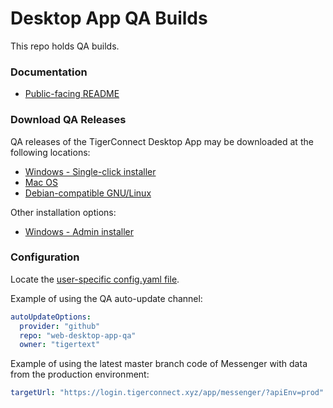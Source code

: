 # Desktop App QA Builds

This repo holds QA builds.

### Documentation

* [Public-facing README](https://github.com/tigerconnect/desktop-app)

### Download QA Releases

QA releases of the TigerConnect Desktop App may be downloaded at the following locations:

* [Windows - Single-click installer](https://github.com/tigertext/web-desktop-app-qa/releases/latest/download/TigerConnect-Setup.exe)
* [Mac OS](https://github.com/tigertext/web-desktop-app-qa/releases/latest/download/TigerConnect.dmg)
* [Debian-compatible GNU/Linux](https://github.com/tigertext/web-desktop-app-qa/releases/latest/download/TigerConnect-latest.deb)

Other installation options:

* [Windows - Admin installer](https://github.com/tigertext/web-desktop-app-qa/releases/latest/download/TigerConnect-Admin-Setup.exe)

### Configuration

Locate the [user-specific config.yaml file](https://github.com/tigerconnect/desktop-app#user-configuration-file).

Example of using the QA auto-update channel:

```yaml
autoUpdateOptions:
  provider: "github"
  repo: "web-desktop-app-qa"
  owner: "tigertext"
```

Example of using the latest master branch code of Messenger with data from the production environment:

```yaml
targetUrl: "https://login.tigerconnect.xyz/app/messenger/?apiEnv=prod"
```
